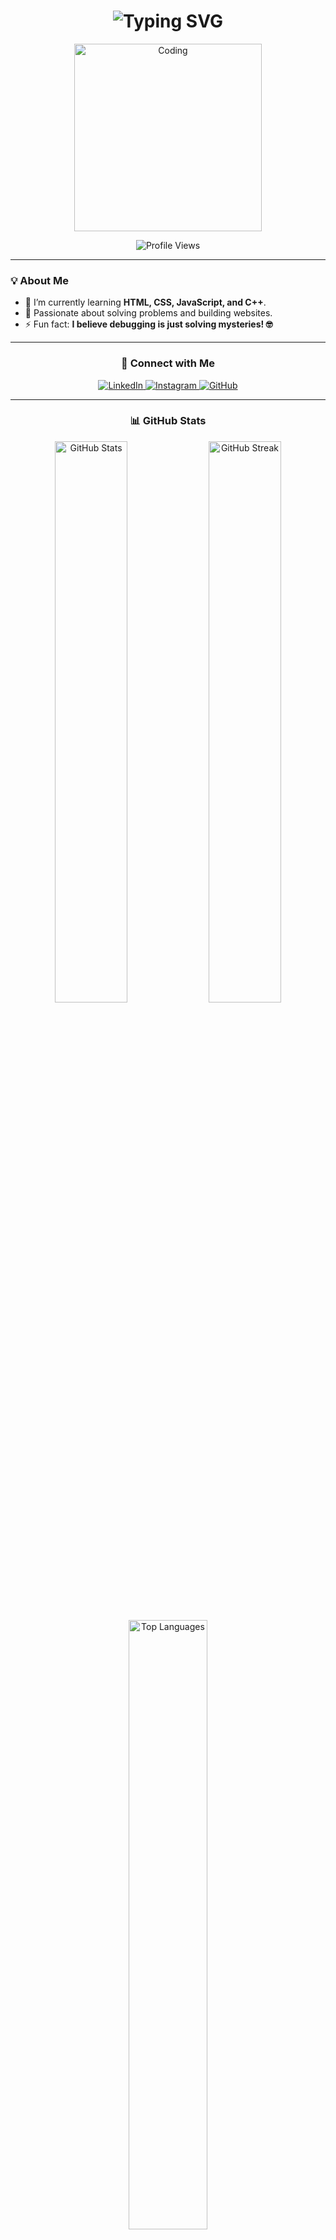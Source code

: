 <h1 align="center">
  <img src="https://readme-typing-svg.herokuapp.com?font=Fira+Code&size=30&duration=4000&pause=500&color=FF5733&center=true&vCenter=true&width=600&lines=Hi+%F0%9F%91%8B%2C+I'm+Vineet+Singraul;Aspiring+Full-Stack+Developer;Passionate+about+Web+Development!+%F0%9F%9A%80" alt="Typing SVG" />
</h1>

<p align="center">
   <img alt="Coding" width="300px" src="https://i.pinimg.com/originals/d6/af/b6/d6afb6c5702631ed7e304d2ac40fb4f2.gif" /> 
</p>

<p align="center">
<img src="https://komarev.com/ghpvc/?username=vineet-singraul&label=Profile%20views&color=purple&style=flat" alt="Profile Views" />
</p> 

---

### 💡 About Me

- 🌱 I’m currently learning **HTML, CSS, JavaScript, and C++**.
- 🧠 Passionate about solving problems and building websites.
- ⚡ Fun fact: **I believe debugging is just solving mysteries! 🤓**

---

<h3 align="center">🔗 Connect with Me</h3>
<p align="center">
  <a href="https://linkedin.com/in/vineet-singraul-107b61316" target="_blank">
    <img src="https://img.shields.io/badge/-LinkedIn-%230077B5?style=for-the-badge&logo=linkedin&logoColor=white" alt="LinkedIn" />
  </a>
  <a href="https://instagram.com/vineet_singraul" target="_blank"> 
    <img src="https://img.shields.io/badge/-Instagram-E4405F?style=for-the-badge&logo=instagram&logoColor=white" alt="Instagram" />
  </a>
  <a href="https://github.com/vineet-singraul" target="_blank">
    <img src="https://img.shields.io/badge/-GitHub-%23121011?style=for-the-badge&logo=github&logoColor=white" alt="GitHub" />
  </a>
</p>

---

<h3 align="center">📊 GitHub Stats</h3>
<div align="center">
  <p>
    <img src="https://github-readme-stats.vercel.app/api?username=vineet-singraul&count_private=true&show_icons=true&theme=radical&hide_title=true&locale=en" alt="GitHub Stats" width="48%" />
    <img src="https://github-readme-streak-stats.herokuapp.com/?user=vineet-singraul&theme=radical" alt="GitHub Streak" width="48%" />
  </p>
  <p>
    <img src="https://github-readme-stats.vercel.app/api/top-langs/?username=vineet-singraul&layout=compact&theme=radical" alt="Top Languages" width="50%" />
  </p>
</div>

---

### 🚀 GitHub Activity

- 🌟 Starred repositories: A collection of interesting projects and tools that I find useful.
- 🔔 Currently contributing to open-source projects and learning new technologies.

---

### 🌍 My Contributions

- 🚀 **I'm committed to building impactful projects that matter to people!**
